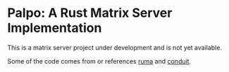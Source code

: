 # Palpo: A Rust Matrix Server Implementation

This is a matrix server project under development and is not yet available.

Some of the code comes from or references [ruma](https://github.com/ruma/ruma) and [conduit](https://gitlab.com/famedly/conduit).
